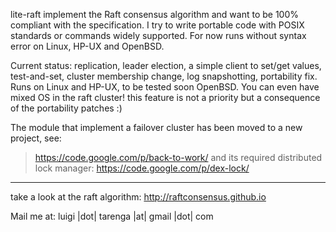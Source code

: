 lite-raft implement the Raft consensus algorithm and want to be 100% compliant with the specification.
I try to write portable code with POSIX standards or commands widely supported.
For now runs without syntax error on Linux, HP-UX and OpenBSD.

Current status:
replication, leader election, a simple client to set/get values, test-and-set,
cluster membership change, log snapshotting, portability fix.
Runs on Linux and HP-UX, to be tested soon OpenBSD.
You can even have mixed OS in the raft cluster! this feature is not a priority
but a consequence of the portability patches :)

The module that implement a failover cluster has been moved to a new project, see:
> https://code.google.com/p/back-to-work/
and its required distributed lock manager:
> https://code.google.com/p/dex-lock/


---


take a look at the raft algorithm: http://raftconsensus.github.io

Mail me at: luigi |dot| tarenga |at| gmail |dot| com